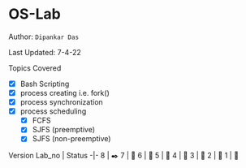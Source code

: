 # OS-Lab

Author: `Dipankar Das`

Last Updated: 7-4-22

Topics Covered
- [x] Bash Scripting
- [x] process creating i.e. fork()
- [x] process synchronization
- [x] process scheduling
  - [x] FCFS
  - [x] SJFS (preemptive)
  - [x] SJFS (non-preemptive)

Version
Lab_no | Status
-|-
8 | ✒️
7 | 🚀
6 | 🚀
5 | 🚀
4 | 🚀
3 | 🚀
2 | 🚀
1 | 🚀

